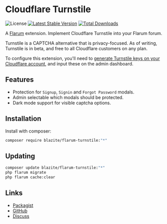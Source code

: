 # Cloudflare Turnstile

![License](https://img.shields.io/badge/license-MIT-blue.svg) [![Latest Stable Version](https://img.shields.io/packagist/v/blazite/flarum-turnstile.svg)](https://packagist.org/packages/blazite/flarum-turnstile) [![Total Downloads](https://img.shields.io/packagist/dt/blazite/flarum-turnstile.svg)](https://packagist.org/packages/blazite/flarum-turnstile)

A [Flarum](http://flarum.org) extension. Implement Cloudflare Turnstile into your Flarum forum.

Turnstile is a CAPTCHA alternative that is privacy-focused. As of writing, Turnstile is in beta, and free to all Cloudflare customers on any plan.

To configure this extension, you'll need to [generate Turnstile keys on your Cloudflare account](https://dash.cloudflare.com/?to=/:account/turnstile), and input these on the admin dashboard.

## Features

- Protection for `Signup`, `Signin` and `Forgot Password` modals.
- Admin selectable which modals should be protected.
- Dark mode support for visible captcha options.

## Installation

Install with composer:

```sh
composer require blazite/flarum-turnstile:"*"
```

## Updating

```sh
composer update blazite/flarum-turnstile:"*"
php flarum migrate
php flarum cache:clear
```

## Links

- [Packagist](https://packagist.org/packages/blazite/flarum-turnstile)
- [GitHub](https://github.com/blazite/flarum-ext-turnstile)
- [Discuss](https://discuss.flarum.org/)
